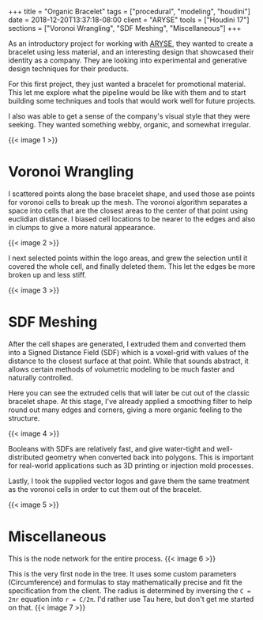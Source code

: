 +++
title = "Organic Bracelet"
tags = ["procedural", "modeling", "houdini"]
date = 2018-12-20T13:37:18-08:00
client = "ARYSE"
tools = ["Houdini 17"]
sections = ["Voronoi Wrangling", "SDF Meshing", "Miscellaneous"]
+++

As an introductory project for working with [ARYSE](https://aryse.com/), they wanted to create a bracelet using less material, and an interesting design that showcased their identity as a company. They are looking into experimental and generative design techniques for their products.

For this first project, they just wanted a bracelet for promotional material. This let me explore what the pipeline would be like with them and to start building some techniques and tools that would work well for future projects.

I also was able to get a sense of the company's visual style that they were seeking. They wanted something webby, organic, and somewhat irregular.

{{< image 1 >}}

# Voronoi Wrangling
I scattered points along the base bracelet shape, and used those ase points for voronoi cells to break up the mesh. The voronoi algorithm separates a space into cells that are the closest areas to the center of that point using euclidian distance. I biased cell locations to be nearer to the edges and also in clumps to give a more natural appearance.

{{< image 2 >}}

I next selected points within the logo areas, and grew the selection until it covered the whole cell, and finally deleted them. This let the edges be more broken up and less stiff.

{{< image 3 >}}

# SDF Meshing
After the cell shapes are generated, I extruded them and converted them into a Signed Distance Field (SDF) which is a voxel-grid with values of the distance to the closest surface at that point. While that sounds abstract, it allows certain methods of volumetric modeling to be much faster and naturally controlled.

Here you can see the extruded cells that will later be cut out of the classic bracelet shape. At this stage, I've already applied a smoothing filter to help round out many edges and corners, giving a more organic feeling to the structure.

{{< image 4 >}}

Booleans with SDFs are relatively fast, and give water-tight and well-distributed geometry when converted back into polygons. This is important for real-world applications such as 3D printing or injection mold processes.

Lastly, I took the supplied vector logos and gave them the same treatment as the voronoi cells in order to cut them out of the bracelet.

{{< image 5 >}}

# Miscellaneous
This is the node network for the entire process.
{{< image 6 >}}

This is the very first node in the tree. It uses some custom parameters (Circumference) and formulas to stay mathematically precise and fit the specification from the client. The radius is determined by inversing the `C = 2πr` equation into `r = C/2π`. I'd rather use Tau here, but don't get me started on that.
{{< image 7 >}}
